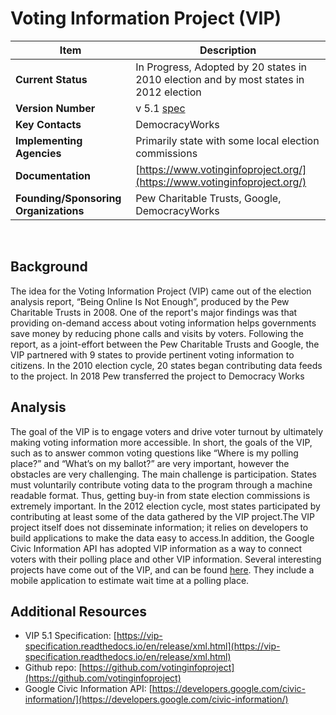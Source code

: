 # Voting Information Project (VIP)
| Item | Description |
| --- | --- |
| **Current Status** | In Progress, Adopted by 20 states in 2010 election and by most states in 2012 election |
| **Version Number** |v 5.1  [spec](https://vip-specification.readthedocs.io/en/release/xml.html)|
| **Key Contacts** | DemocracyWorks|
| **Implementing Agencies** | Primarily state with some local election commissions |
| **Documentation** | [https://www.votinginfoproject.org/](https://www.votinginfoproject.org/) |
| **Founding/Sponsoring Organizations** | Pew Charitable Trusts, Google, DemocracyWorks |
<br>

## Background

The idea for the Voting Information Project (VIP) came out of the election analysis report, “Being Online Is Not Enough”, produced by the Pew Charitable Trusts in 2008. One of the report&#039;s major findings was that providing on-demand access about voting information helps governments save money by reducing phone calls and visits by voters. Following the report, as a joint-effort between the Pew Charitable Trusts and Google, the VIP partnered with 9 states to provide pertinent voting information to citizens. In the 2010 election cycle, 20 states began contributing data feeds to the project. In 2018 Pew transferred the project to Democracy Works

## Analysis

The goal of the VIP is to engage voters and drive voter turnout by ultimately making voting information more accessible. In short, the goals of the VIP, such as to answer common voting questions like “Where is my polling place?” and “What’s on my ballot?” are very important, however the obstacles are very challenging. The main challenge is participation. States must voluntarily contribute voting data to the program through a machine readable format. Thus, getting buy-in from state election commissions is extremely important. In the 2012 election cycle, most states participated by contributing at least some of the data gathered by the VIP project.The VIP project itself does not disseminate information; it relies on developers to build applications to make the data easy to access.In addition, the Google Civic Information API has adopted VIP information as a way to connect voters with their polling place and other VIP information. Several interesting projects have come out of the VIP, and can be found [here](https://www.votinginfoproject.org/projects). They include a mobile application to estimate wait time at a polling place.

## Additional Resources

*   VIP 5.1 Specification: [https://vip-specification.readthedocs.io/en/release/xml.html](https://vip-specification.readthedocs.io/en/release/xml.html)
*   Github repo: [https://github.com/votinginfoproject](https://github.com/votinginfoproject)
*   Google Civic Information API: [https://developers.google.com/civic-information/](https://developers.google.com/civic-information/)

